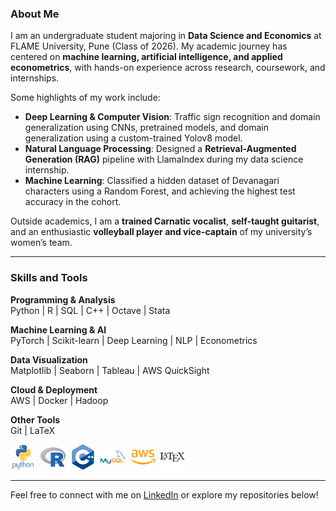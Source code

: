 ### About Me  
I am an undergraduate student majoring in **Data Science and Economics** at FLAME University, Pune (Class of 2026). My academic journey has centered on **machine learning, artificial intelligence, and applied econometrics**, with hands-on experience across research, coursework, and internships.  

Some highlights of my work include:  
- **Deep Learning & Computer Vision**: Traffic sign recognition and domain generalization using CNNs, pretrained models, and domain generalization using a custom-trained Yolov8 model.  
- **Natural Language Processing**: Designed a **Retrieval-Augmented Generation (RAG)** pipeline with LlamaIndex during my data science internship.  
- **Machine Learning**: Classified a hidden dataset of Devanagari characters using a Random Forest, and achieving the highest test accuracy in the cohort.

Outside academics, I am a **trained Carnatic vocalist**, **self-taught guitarist**, and an enthusiastic **volleyball player and vice-captain** of my university’s women’s team.  

---

### Skills and Tools  

**Programming & Analysis**  
Python | R | SQL | C++  | Octave | Stata 

**Machine Learning & AI**  
PyTorch | Scikit-learn | Deep Learning | NLP | Econometrics  

**Data Visualization**  
Matplotlib | Seaborn | Tableau | AWS QuickSight  

**Cloud & Deployment**  
AWS | Docker | Hadoop  

**Other Tools**  
Git | LaTeX  

<div>
  <img src="https://github.com/devicons/devicon/blob/master/icons/python/python-original-wordmark.svg" title="Python" alt="Python" width="40" height="40"/>&nbsp;
  <img src="https://github.com/devicons/devicon/blob/master/icons/r/r-original.svg" title="R" alt="R" width="40" height="40"/>&nbsp;
  <img src="https://github.com/devicons/devicon/blob/master/icons/cplusplus/cplusplus-original.svg" title="C++" alt="C++" width="40" height="40"/>&nbsp;
  <img src="https://github.com/devicons/devicon/blob/master/icons/mysql/mysql-original-wordmark.svg" title="MySQL" alt="MySQL" width="40" height="40"/>&nbsp;
  <img src="https://github.com/devicons/devicon/blob/master/icons/amazonwebservices/amazonwebservices-plain-wordmark.svg" title="AWS" alt="AWS" width="40" height="40"/>&nbsp;
  <img src="https://github.com/devicons/devicon/blob/master/icons/latex/latex-original.svg" title="LaTeX" alt="LaTeX" width="40" height="40"/>&nbsp;
</div>

---

Feel free to connect with me on [LinkedIn](https://www.linkedin.com/in/arunima-srikant/) or explore my repositories below!  
